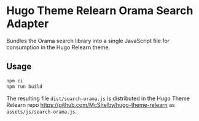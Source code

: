 # Hugo Theme Relearn Orama Search Adapter

Bundles the Orama search library into a single JavaScript file for consumption in the Hugo Relearn theme.

## Usage

```bash
npm ci
npm run build
```

The resulting file `dist/search-orama.js` is distributed in the Hugo Theme Relearn repo https://github.com/McShelby/hugo-theme-relearn as `assets/js/search-orama.js`.
